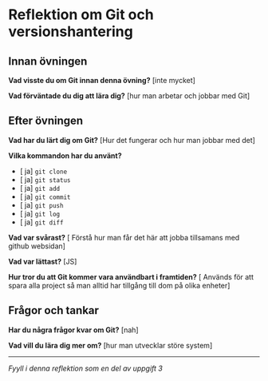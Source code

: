 # Reflektion om Git och versionshantering

## Innan övningen
**Vad visste du om Git innan denna övning?**
[inte mycket]

**Vad förväntade du dig att lära dig?**
[hur man arbetar och jobbar med Git]

## Efter övningen
**Vad har du lärt dig om Git?**
[Hur det fungerar och hur man jobbar med det]

**Vilka kommandon har du använt?**
- [ ja] `git clone`
- [ ja] `git status`
- [ ja] `git add`
- [ ja] `git commit`
- [ ja] `git push`
- [ ja] `git log`
- [ ja] `git diff`

**Vad var svårast?**
[ Förstå hur man får det här att jobba tillsamans med github websidan]

**Vad var lättast?**
[JS]

**Hur tror du att Git kommer vara användbart i framtiden?**
[ Används för att spara alla project så man alltid har tillgång till dom på olika enheter]

## Frågor och tankar
**Har du några frågor kvar om Git?**
[nah]

**Vad vill du lära dig mer om?**
[hur man utvecklar störe system]

---
*Fyyll i denna reflektion som en del av uppgift 3*
